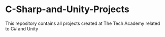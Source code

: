 # C-Sharp-and-Unity-Projects
This repository contains all projects created at The Tech Academy related to C# and Unity
